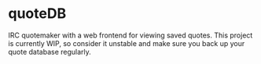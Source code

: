 # quoteDB

IRC quotemaker with a web frontend for viewing saved quotes. This project is
currently WIP, so consider it unstable and make sure you back up your quote
database regularly.